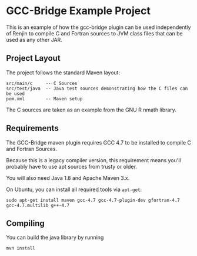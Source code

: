 
# GCC-Bridge Example Project

This is an example of how the gcc-bridge plugin can be used independently of Renjin to compile
C and Fortran sources to JVM class files that can be used as any other JAR.

## Project Layout

The project follows the standard Maven layout:

```
src/main/c     -- C Sources
src/test/java  -- Java test sources demonstrating how the C files can be used
pom.xml        -- Maven setup
```

The C sources are taken as an example from the GNU R nmath library.

## Requirements

The GCC-Bridge maven plugin requires GCC 4.7 to be installed to compile C and Fortran Sources. 

Because this is a legacy compiler version, this requirement means you'll probably have to use apt sources from trusty or older.

You will also need Java 1.8 and Apache Maven 3.x.

On Ubuntu, you can install all required tools via `apt-get`:

```
sudo apt-get install maven gcc-4.7 gcc-4.7-plugin-dev gfortran-4.7 gcc-4.7.multilib g++-4.7
```

## Compiling

You can build the java library by running

```
mvn install
```



 


